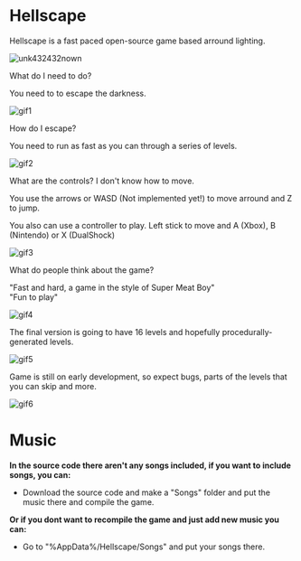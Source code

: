# Hellscape
Hellscape is a fast paced open-source game based arround lighting.

![unk432432nown](https://user-images.githubusercontent.com/40332795/113134831-9ec1a900-9221-11eb-92ef-721f97e78617.png)

What do I need to do? 

You need to to escape the darkness.

![gif1](https://github.com/pesesito/hellscape/blob/main/Assets/asset%201.gif?raw=true)

How do I escape?

You need to run as fast as you can through a series of levels.

![gif2](https://github.com/pesesito/hellscape/blob/main/Assets/asset%202.gif?raw=true)

What are the controls? I don't know how to move.

You use the arrows or WASD (Not implemented yet!) to move arround and Z to jump.

You also can use a controller to play. Left stick to move and A (Xbox), B (Nintendo) or X (DualShock)

![gif3](https://github.com/pesesito/hellscape/blob/main/Assets/asset%203.gif?raw=true)

What do people think about the game?

"Fast and hard, a game in the style of Super Meat Boy"  
"Fun to play"

![gif4](https://github.com/pesesito/hellscape/blob/main/Assets/asset%204.gif?raw=true)

The final version is going to have 16 levels and hopefully procedurally-generated levels.

![gif5](https://github.com/pesesito/hellscape/blob/main/Assets/asset%205.gif?raw=true)

Game is still on early development, so expect bugs, parts of the levels that you can skip and more.

![gif6](https://github.com/pesesito/hellscape/blob/main/Assets/asset%206.gif?raw=true)

# Music
**In the source code there aren't any songs included, if you want to include songs, you can:**
*  Download the source code and make a "Songs" folder and put the music there and compile the game.

**Or if you dont want to recompile the game and just add new music you can:**
*  Go to "%AppData%/Hellscape/Songs" and put your songs there.
